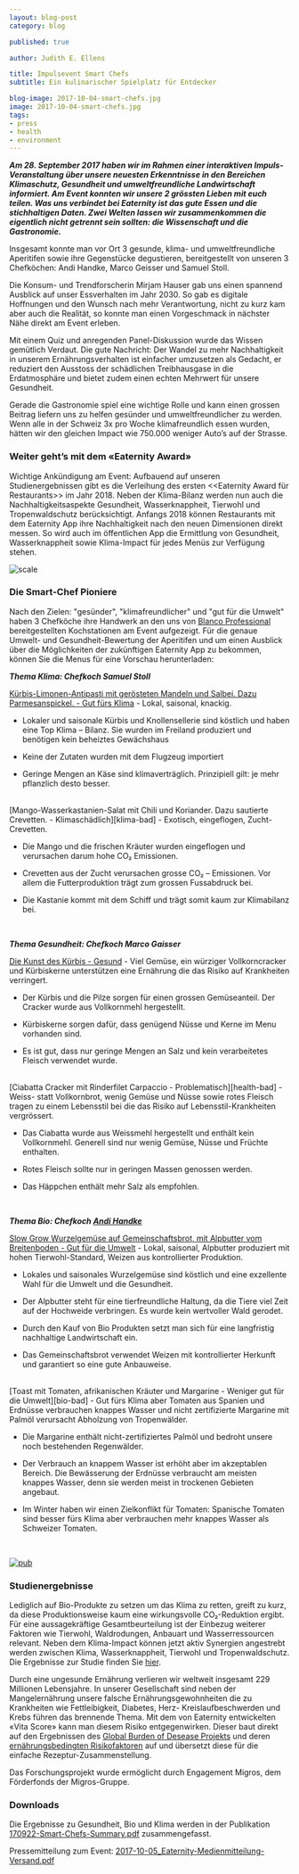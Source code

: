 ```yaml
---
layout: blog-post
category: blog

published: true

author: Judith E. Ellens

title: Impulsevent Smart Chefs
subtitle: Ein kulinarischer Spielplatz für Entdecker

blog-image: 2017-10-04-smart-chefs.jpg
image: 2017-10-04-smart-chefs.jpg
tags:
- press
- health
- environment
---
```


<em style="font-weight: bold;">**Am 28. September 2017 haben wir im Rahmen einer
interaktiven Impuls-Veranstaltung über unsere neuesten Erkenntnisse in den
Bereichen Klimaschutz, Gesundheit und umweltfreundliche Landwirtschaft
informiert. Am Event konnten wir unsere 2 grössten Lieben mit euch teilen. Was
uns verbindet bei Eaternity ist das gute Essen und die stichhaltigen Daten. Zwei
Welten lassen wir zusammenkommen die eigentlich nicht getrennt sein sollten: die
Wissenschaft und die Gastronomie.**</em>

Insgesamt konnte man vor Ort 3 gesunde, klima- und umweltfreundliche Aperitifen
sowie ihre Gegenstücke degustieren, bereitgestellt von unseren 3 Chefköchen:
Andi Handke, Marco Geisser und Samuel Stoll.

Die Konsum- und Trendforscherin Mirjam Hauser gab uns einen spannend Ausblick
auf unser Essverhalten im Jahr 2030. So gab es digitale Hoffnungen und den
Wunsch nach mehr Verantwortung, nicht zu kurz kam aber auch die Realität, so
konnte man einen Vorgeschmack in nächster Nähe direkt am Event erleben.

Mit einem Quiz und anregenden Panel-Diskussion wurde das Wissen gemütlich
Verdaut. Die gute Nachricht: Der Wandel zu mehr Nachhaltigkeit in unserem
Ernährungsverhalten ist einfacher umzusetzen als Gedacht, er reduziert den
Ausstoss der schädlichen Treibhausgase in die Erdatmosphäre und bietet zudem
einen echten Mehrwert für unsere Gesundheit.

Gerade die Gastronomie spiel eine wichtige Rolle und kann einen grossen Beitrag
liefern uns zu helfen gesünder und umweltfreundlicher zu werden. Wenn alle in
der Schweiz 3x pro Woche klimafreundlich essen wurden, hätten wir den gleichen
Impact wie 750.000 weniger Auto’s auf der Strasse.

### Weiter geht’s mit dem «Eaternity Award»

Wichtige Ankündigung am Event: Aufbauend auf unseren Studienergebnissen gibt es
die Verleihung des ersten <<Eaternity Award für Restaurants>> im Jahr 2018.
Neben der Klima-Bilanz werden nun auch die Nachhaltigkeitsaspekte Gesundheit,
Wasserknappheit, Tierwohl und Tropenwaldschutz berücksichtigt. Anfangs 2018
können Restaurants mit dem Eaternity App ihre Nachhaltigkeit nach den neuen
Dimensionen direkt messen. So wird auch im öffentlichen App die Ermittlung von
Gesundheit, Wasserknappheit sowie Klima-Impact für jedes Menüs zur Verfügung
stehen.

![scale](/assets/smart-chefs/illustration.png "App Illustration Menu")

### Die Smart-Chef Pioniere

Nach den Zielen: "gesünder", "klimafreundlicher" und "gut für die Umwelt" haben
3 Chefköche ihre Handwerk an den uns von [Blanco Professional][blanco]
bereitgestellten Kochstationen am Event aufgezeigt. Für die genaue Umwelt- und
Gesundheit-Bewertung der Aperitifen und um einen Ausblick über die Möglichkeiten
der zukünftigen Eaternity App zu bekommen, können Sie die Menus für eine
Vorschau herunterladen:

<em style="font-weight: bold;">**Thema Klima: Chefkoch Samuel Stoll**</em>

[Kürbis-Limonen-Antipasti mit gerösteten Mandeln und Salbei. Dazu
Parmesanspickel. - Gut fürs Klima][klima-good] - Lokal, saisonal, knackig.

* Lokaler und saisonale Kürbis und Knollensellerie sind köstlich und haben eine
  Top Klima – Bilanz. Sie wurden im Freiland produziert und benötigen kein
  beheiztes Gewächshaus

* Keine der Zutaten wurden mit dem Flugzeug importiert

* Geringe Mengen an Käse sind klimaverträglich. Prinzipiell gilt: je mehr
  pflanzlich desto besser.

<br />
[Mango-Wasserkastanien-Salat mit Chili und Koriander. Dazu sautierte Crevetten. - Klimaschädlich][klima-bad] - Exotisch, eingeflogen, Zucht-Crevetten.

* Die Mango und die frischen Kräuter wurden eingeflogen und verursachen darum
  hohe CO₂ Emissionen.

* Crevetten aus der Zucht verursachen grosse CO₂ – Emissionen. Vor allem die
  Futterproduktion trägt zum grossen Fussabdruck bei.

* Die Kastanie kommt mit dem Schiff und trägt somit kaum zur Klimabilanz bei.

<br />

<em style="font-weight: bold;">**Thema Gesundheit: Chefkoch Marco Gaisser**</em>

[Die Kunst des Kürbis - Gesund][health-good] - Viel Gemüse, ein würziger
Vollkorncracker und Kürbiskerne unterstützen eine Ernährung die das Risiko auf
Krankheiten verringert.

* Der Kürbis und die Pilze sorgen für einen grossen Gemüseanteil. Der Cracker
  wurde aus Vollkornmehl hergestellt.

* Kürbiskerne sorgen dafür, dass genügend Nüsse und Kerne im Menu vorhanden
  sind.

* Es ist gut, dass nur geringe Mengen an Salz und kein verarbeitetes Fleisch
  verwendet wurde.

<br />
[Ciabatta Cracker mit Rinderfilet Carpaccio - Problematisch][health-bad] - Weiss- statt Vollkornbrot, wenig Gemüse und Nüsse sowie rotes Fleisch tragen zu einem Lebensstil bei die das Risiko auf Lebensstil-Krankheiten vergrössert.

* Das Ciabatta wurde aus Weissmehl hergestellt und enthält kein Vollkornmehl.
  Generell sind nur wenig Gemüse, Nüsse und Früchte enthalten.

* Rotes Fleisch sollte nur in geringen Massen genossen werden.

* Das Häppchen enthält mehr Salz als empfohlen.

<br />

<em style="font-weight: bold;">**Thema Bio: Chefkoch [Andi Handke][hanke]**</em>

[Slow Grow Wurzelgemüse auf Gemeinschaftsbrot, mit Alpbutter vom Breitenboden -
Gut für die Umwelt][bio-good] - Lokal, saisonal, Alpbutter produziert mit hohen
Tierwohl-Standard, Weizen aus kontrollierter Produktion.

* Lokales und saisonales Wurzelgemüse sind köstlich und eine exzellente Wahl für
  die Umwelt und die Gesundheit.

* Der Alpbutter steht für eine tierfreundliche Haltung, da die Tiere viel Zeit
  auf der Hochweide verbringen. Es wurde kein wertvoller Wald gerodet.

* Durch den Kauf von Bio Produkten setzt man sich für eine langfristig
  nachhaltige Landwirtschaft ein.

* Das Gemeinschaftsbrot verwendet Weizen mit kontrollierter Herkunft und
  garantiert so eine gute Anbauweise.

<br />
[Toast mit Tomaten, afrikanischen Kräuter und Margarine - Weniger gut für die Umwelt][bio-bad] - Gut fürs Klima aber Tomaten aus Spanien und Erdnüsse verbrauchen knappes Wasser und nicht zertifizierte Margarine mit Palmöl verursacht Abholzung von Tropenwälder.

* Die Margarine enthält nicht-zertifiziertes Palmöl und bedroht unsere noch
  bestehenden Regenwälder.

* Der Verbrauch an knappem Wasser ist erhöht aber im akzeptablen Bereich. Die
  Bewässerung der Erdnüsse verbraucht am meisten knappes Wasser, denn sie werden
  meist in trockenen Gebieten angebaut.

* Im Winter haben wir einen Zielkonflikt für Tomaten: Spanische Tomaten sind
  besser fürs Klima aber verbrauchen mehr knappes Wasser als Schweizer Tomaten.

<br />

[![pub](/assets/smart-chefs/cover.jpg "Publication")][summary]

### Studienergebnisse

Lediglich auf Bio-Produkte zu setzen um das Klima zu retten, greift zu kurz, da
diese Produktionsweise kaum eine wirkungsvolle CO₂-Reduktion ergibt. Für eine
aussagekräftige Gesamtbeurteilung ist der Einbezug weiterer Faktoren wie
Tierwohl, Waldrodungen, Anbauart und Wasserressourcen relevant. Neben dem
Klima-Impact können jetzt aktiv Synergien angestrebt werden zwischen Klima,
Wasserknappheit, Tierwohl und Tropenwaldschutz. Die Ergebnisse zur Studie finden
Sie [hier][organic].

Durch eine ungesunde Ernährung verlieren wir weltweit insgesamt 229 Millionen
Lebensjahre. In unserer Gesellschaft sind neben der Mangelernährung unsere
falsche Ernährungsgewohnheiten die zu Krankheiten wie Fettleibigkeit, Diabetes,
Herz- Kreislaufbeschwerden und Krebs führen das brennende Thema. Mit dem von
Eaternity entwickelten «Vita Score» kann man diesem Risiko entgegenwirken.
Dieser baut direkt auf den Ergebnissen des [Global Burden of Desease
Projekts][gbd] und deren [ernährungsbedingten Risikofaktoren][health] auf und
übersetzt diese für die einfache Rezeptur-Zusammenstellung.

Das Forschungsprojekt wurde ermöglicht durch Engagement Migros, dem Förderfonds
der Migros-Gruppe.

### Downloads

Die Ergebnisse zu Gesundheit, Bio und Klima werden in der Publikation
[170922-Smart-Chefs-Summary.pdf][summary] zusammengefasst.

Pressemitteilung zum Event:
[2017-10-05_Eaternity-Medienmitteilung-Versand.pdf][presse]

[hanke]: http://andihandke.ch
[blanco]: http://www.blanco-professional.com
[bio-bad]: http://www.eaternity.org/assets/smart-chefs/Illustration-Organic-Bad.pdf
[bio-good]: http://www.eaternity.org/assets/smart-chefs/Illustration-Organic-Good.pdf
[klima-bad]: http://www.eaternity.org/assets/smart-chefs/Illustration-Klima-Bad.pdf
[klima-good]: http://www.eaternity.org/assets/smart-chefs/Illustration-Klima-Good.pdf
[health-bad]: http://www.eaternity.org/assets/smart-chefs/Illustration-Health-Bad.pdf
[health-good]: http://www.eaternity.org/assets/smart-chefs/Illustration-Health-Good.pdf
[health]: http://www.eaternity.org/assets/smart-chefs/Dietary-Risk-Factors.pdf
[organic]: http://www.eaternity.org/assets/smart-chefs/170927-Eaternity-fact_sheet_booklet.pdf
[summary]: http://www.eaternity.org/assets/smart-chefs/170922-Smart-Chefs-Summary.pdf
[presse]: http://www.eaternity.org/assets/smart-chefs/2017-10-05_Eaternity-Medienmitteilung-Versand.pdf
[gbd]: http://www.healthdata.org/gbd
